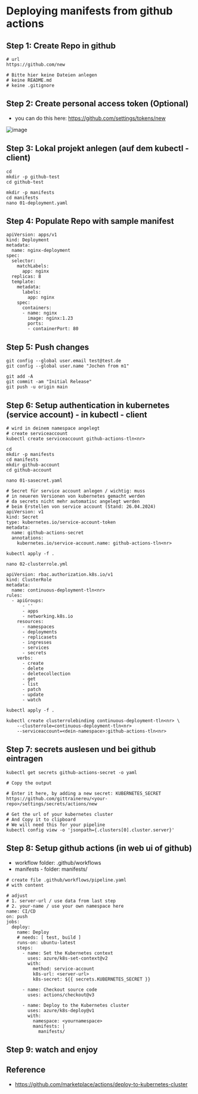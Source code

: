 # Deploying manifests from github actions 

## Step 1: Create Repo in github 

```
# url
https://github.com/new

# Bitte hier keine Dateien anlegen
# keine README.md
# keine .gitignore

```

## Step 2: Create personal access token (Optional) 

  * you can do this here: https://github.com/settings/tokens/new

![image](https://github.com/jmetzger/training-microservices-docker-kubernetes/assets/1933318/1ff54521-7f4d-4edb-8cba-f0c20a30782b)


## Step 3: Lokal projekt anlegen (auf dem kubectl - client) 

```
cd
mkdir -p github-test
cd github-test 
```

```
mkdir -p manifests
cd manifests
nano 01-deployment.yaml 
```

## Step 4: Populate Repo with sample manifest 

```
apiVersion: apps/v1
kind: Deployment
metadata:
  name: nginx-deployment
spec:
  selector:
    matchLabels:
      app: nginx
  replicas: 8
  template:
    metadata:
      labels:
        app: nginx
    spec:
      containers:
      - name: nginx
        image: nginx:1.23
        ports:
        - containerPort: 80
```

## Step 5: Push changes 

```
git config --global user.email test@test.de
git config --global user.name "Jochen from m1"
```

```
git add -A
git commit -am "Initial Release"
git push -u origin main
```


## Step 6: Setup authentication in kubernetes (service account) - in kubectl - client 

```
# wird in deinem namespace angelegt 
# create serviceaccount
kubectl create serviceaccount github-actions-tln<nr>
```

```
cd
mkdir -p manifests
cd manifests
mkdir github-account
cd github-account 
```

```
nano 01-sasecret.yaml
```

```
# Secret für service account anlegen / wichtig: muss
# in neueren Versionen von kubernetes gemacht werden
# da secrets nicht mehr automatisc angelegt werden
# beim Erstellen von service account (Stand: 26.04.2024) 
apiVersion: v1
kind: Secret
type: kubernetes.io/service-account-token
metadata:
  name: github-actions-secret 
  annotations:
    kubernetes.io/service-account.name: github-actions-tln<nr>
```

```
kubectl apply -f .
```

```
nano 02-clusterrole.yml 
```

```
apiVersion: rbac.authorization.k8s.io/v1
kind: ClusterRole
metadata:
  name: continuous-deployment-tln<nr>
rules:
  - apiGroups:
      - ''
      - apps
      - networking.k8s.io
    resources:
      - namespaces
      - deployments
      - replicasets
      - ingresses
      - services
      - secrets
    verbs:
      - create
      - delete
      - deletecollection
      - get
      - list
      - patch
      - update
      - watch
```

```
kubectl apply -f .
```

```
kubectl create clusterrolebinding continuous-deployment-tln<nr> \
    --clusterrole=continuous-deployment-tln<nr>
    --serviceaccount=<dein-namespace>:github-actions-tln<nr>
```

## Step 7: secrets auslesen und bei github eintragen 

```
kubectl get secrets github-actions-secret -o yaml 
```

```
# Copy the output
```

```
# Enter it here, by adding a new secret: KUBERNETES_SECRET
https://github.com/gittrainereu/<your-repo>/settings/secrets/actions/new
```

```
# Get the url of your kubernetes cluster
# And Copy it to clipboard
# We will need this for your pipeline 
kubectl config view -o 'jsonpath={.clusters[0].cluster.server}'
```

## Step 8: Setup github actions (in web ui of github)

  * workflow folder: .github/workflows
  * manifests - folder: manifests/
  
```
# create file .github/workflows/pipeline.yaml
# with content 
```

```
# adjust
# 1. server-url / use data from last step 
# 2. your-name / use your own namespace here
name: CI/CD
on: push
jobs:
  deploy:
    name: Deploy
    # needs: [ test, build ]
    runs-on: ubuntu-latest
    steps:
      - name: Set the Kubernetes context
        uses: azure/k8s-set-context@v2
        with:
          method: service-account
          k8s-url: <server-url>
          k8s-secret: ${{ secrets.KUBERNETES_SECRET }}

      - name: Checkout source code
        uses: actions/checkout@v3

      - name: Deploy to the Kubernetes cluster
        uses: azure/k8s-deploy@v1
        with:
          namespace: <yournamespace>
          manifests: |
            manifests/

```

## Step 9: watch and enjoy 




## Reference 

  * https://github.com/marketplace/actions/deploy-to-kubernetes-cluster
